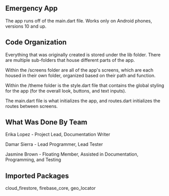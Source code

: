 Emergency App
-
The app runs off of the main.dart file. Works only on Android phones, versions 10 and up.

Code Organization
-
Everything that was originally created is stored under the lib folder. There are multiple sub-folders that house different parts of the app.

Within the /screens folder are all of the app's screens, which are each housed in their own folder, organized based on their path and function.

Within the /theme folder is the style.dart file that contains the global styling for the app (for the overall look, buttons, and text inputs).

The main.dart file is what initializes the app, and routes.dart initializes the routes between screens.

What Was Done By Team
-
Erika Lopez - Project Lead, Documentation Writer

Damar Sierra - Lead Programmer, Lead Tester

Jasmine Brown - Floating Member, Assisted in Documentation, Programming, and Testing

Imported Packages
-
cloud_firestore, firebase_core, geo_locator
